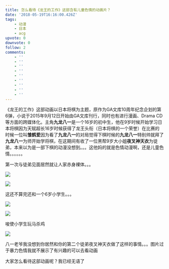 ```yaml
---
title: 怎么看待《龙王的工作》这部含有儿童色情的动画片？
date: '2018-05-19T16:16:00.426Z'
tags:
    - 动漫
    - 日本
    - acg
upvote: 0
downvote: 0
follow: 2
comments:
    - ''
    - ''
    - ''
    - ''
    - ''
    - ''
    - ''
    - ''
    - ''
---
```


《龙王的工作》这部动画以日本将棋为主题，原作为GA文库10周年纪念企划的第6弹，小说于2015年9月12日开始由GA文库刊行，同时也有进行漫画、Drama CD等方面的跨媒体化。主角**九龙八一**是一个16岁的初中生，他在9岁时候开始学习日本将棋因为天赋超长16岁时候获得了龙王头衔（日本将棋的一个荣誉）在比赛的时候一位叫**雏鹤爱**因为看了**九龙八一**的对局觉得下棋时候的**九龙八一**特别帅就拜了**九龙八一**为师开始学将棋，在这期间有收了一位黑帮9岁大小姐**夜叉神天衣**为徒弟，本来以为是一部下棋的动漫没想到。。。这他妈的就是色情动漫啊，还是儿童色情。。。。。。

  

第一次与徒弟见面居然就让人家赤身裸体。。。

![](https://web.archive.org:443/web/20180529150637im_/https://pincimg.com/posts/84851/4ea281767fa610b34a922d0b89eb69f8.jpg)  

![](https://web.archive.org:443/web/20180529150637im_/https://pincimg.com/posts/84851/572e06dba067f5756d372b6ddf17c512.jpg)

这还不算完还和一个6岁小学生。。。

![](https://web.archive.org:443/web/20180529150637im_/https://pincimg.com/posts/84851/fb6d1ab6b69c633c526f31ad22686df1.jpg)

![](https://web.archive.org:443/web/20180529150637im_/https://pincimg.com/posts/84851/048cc5da5d50c44535c7067928742f3c.jpg)

  

唆使小学生玩马杀鸡

![](https://web.archive.org:443/web/20180529150637im_/https://pincimg.com/posts/84851/d8173df3a5fa7be4193de94f7ae9606c.jpg)  

八一老爷我没想到你居然和你的第二个徒弟夜叉神天衣做了这样的事情。。。图片过于暴力色情我就不展示了有兴趣的可以去看动画

  

大家怎么看待这部动画呢？我已经无语了
